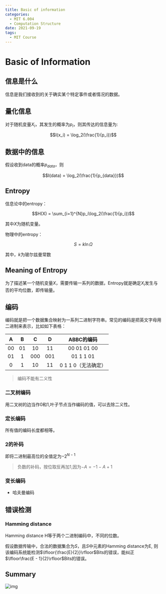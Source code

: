 ```yaml
---
title: Basic of information
categories:
  - MIT 6.004
  - Computation Structure
date: 2021-09-19
tags:	
  - MIT Course
---
```


# Basic of Information

## 信息是什么

信息是我们接收到的关于确实某个特定事件或者情况的数据。

## 量化信息

对于随机变量$X_i$，其发生的概率为$p_i$，则其传达的信息量为:

$$I(x_i) = \log_2(\frac{1}{p_i})$$

## 数据中的信息

假设收到data的概率$p_{data}$，则

$$I(data) = \log_2(\frac{1}{p_{data}})$$

## Entropy

信息论中的entropy：

$$H(X) = \sum_{i=1}^{N}p_i\log_2(\frac{1}{p_i})$$

其中$X$为随机变量。

物理中的entropy：

$$ S = k\ln\Omega $$

其中，$k$为玻尔兹曼常数

## Meaning of Entropy

为了描述某一个随机变量$X$，需要传输一系列的数据，Entropy就是确定$X_i$发生与否的平均位数，即传输量。

## 编码

编码就是把一个数据集合映射为一系列二进制字符串。常见的编码是把英文字母用二进制来表示，比如如下表格：

|  A   |  B   |  C   |  D   |     ABBC的编码      |
| :--: | :--: | :--: | :--: | :-----------------: |
|  00  |  01  |  10  |  11  |     00 01 01 00     |
|  01  |  1   | 000  | 001  |      01 1 1 01      |
|  0   |  1   |  10  |  11  | 0 1 1 0（无法确定） |

> 编码不能有二义性

### 二叉树编码

用二叉树的边当作0和1,叶子节点当作编码的值，可以去除二义性。

### 定长编码

所有值的编码长度都相等。

### 2的补码

即将二进制最高位的全值定为$-2^{N-1}$

> 负数的补码，按位取反再加1,因为$-A = -1 - A + 1$

### 变长编码

+ 哈夫曼编码

## 错误检测

### Hamming distance

Hamming distance H等于两个二进制编码中，不同的位数。

假设数据传输中，合法的数据集合为$S$，且$S$中元素的Hamming distance为E, 则该编码系统能检测$\lfloor{\frac{E}{2}}\rfloor$Bits的错误，能纠正$\lfloor\frac{E - 1}{2}\rfloor$Bits的错误。

## Summary

![img](/posts/computation-structure/Slide28.png)
